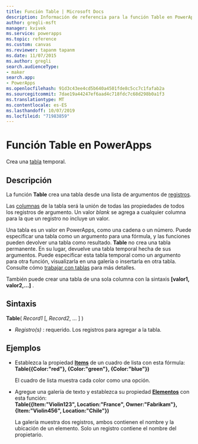 ```yaml
---
title: Función Table | Microsoft Docs
description: Información de referencia para la función Table en PowerApps, incluidos ejemplos y sintaxis
author: gregli-msft
manager: kvivek
ms.service: powerapps
ms.topic: reference
ms.custom: canvas
ms.reviewer: tapanm tapanm
ms.date: 11/07/2015
ms.author: gregli
search.audienceType:
- maker
search.app:
- PowerApps
ms.openlocfilehash: 91d3c43ee4cd5b640a4501fde8c5cc7c1fafab2a
ms.sourcegitcommit: 7dae19a44247ef6aad4c718fdc7c68d298b0a1f3
ms.translationtype: MT
ms.contentlocale: es-ES
ms.lasthandoff: 10/07/2019
ms.locfileid: "71983859"
---
```

# <a name="table-function-in-powerapps"></a>Función Table en PowerApps
Crea una [tabla](../working-with-tables.md) temporal.

## <a name="description"></a>Descripción
La función **Table** crea una tabla desde una lista de argumentos de [registros](../working-with-tables.md#records).

Las [columnas](../working-with-tables.md#columns) de la tabla será la unión de todas las propiedades de todos los registros de argumento. Un valor *blank* se agrega a cualquier columna para la que un registro no incluye un valor.

Una tabla es un valor en PowerApps, como una cadena o un número. Puede especificar una tabla como un argumento para una fórmula, y las funciones pueden devolver una tabla como resultado. **Table** no crea una tabla permanente. En su lugar, devuelve una tabla temporal hecha de sus argumentos.  Puede especificar esta tabla temporal como un argumento para otra función, visualizarla en una galería o insertarla en otra tabla.  Consulte cómo [trabajar con tablas](../working-with-tables.md) para más detalles.

También puede crear una tabla de una sola columna con la sintaxis **[valor1, valor2,...]** .

## <a name="syntax"></a>Sintaxis
**Table**( *Record1* [, *Record2*, ... ] )

* *Registro(s)* : requerido. Los registros para agregar a la tabla.

## <a name="examples"></a>Ejemplos
* Establezca la propiedad **[Items](../controls/properties-core.md)** de un cuadro de lista con esta fórmula:
  <br>**Table({Color:"red"}, {Color:"green"}, {Color:"blue"})**
  
    El cuadro de lista muestra cada color como una opción.
* Agregue una galería de texto y establezca su propiedad **[Elementos](../controls/properties-core.md)** con esta función:<br>
  **Table({Item:"Violin123", Location:"France", Owner:"Fabrikam"}, {Item:"Violin456", Location:"Chile"})**
  
    La galería muestra dos registros, ambos contienen el nombre y la ubicación de un elemento. Solo un registro contiene el nombre del propietario.

